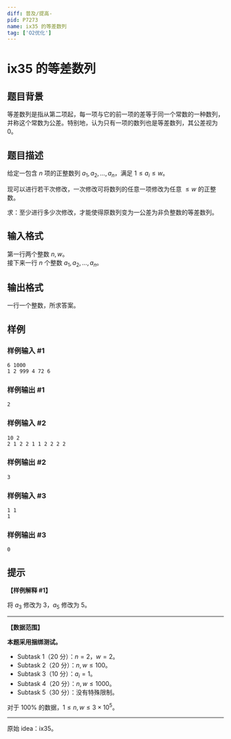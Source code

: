```yaml
---
diff: 普及/提高-
pid: P7273
name: ix35 的等差数列
tag: ['O2优化']
---
```

# ix35 的等差数列
## 题目背景

等差数列是指从第二项起，每一项与它的前一项的差等于同一个常数的一种数列，并称这个常数为公差。特别地，认为只有一项的数列也是等差数列，其公差视为 $0$。
## 题目描述

给定一包含 $n$ 项的正整数列 $a_1, a_2, \ldots , a_n$，满足 $1 \leq a_i \leq w$。

现可以进行若干次修改，一次修改可将数列的任意一项修改为任意 $\leq w$ 的正整数。

求：至少进行多少次修改，才能使得原数列变为一公差为非负整数的等差数列。
## 输入格式

第一行两个整数 $n, w$。  
接下来一行 $n$ 个整数 $a_1, a_2, \ldots , a_n$。
## 输出格式

一行一个整数，所求答案。
## 样例

### 样例输入 #1
```
6 1000
1 2 999 4 72 6
```
### 样例输出 #1
```
2
```
### 样例输入 #2
```
10 2
2 1 2 2 1 1 2 2 2 2
```
### 样例输出 #2
```
3
```
### 样例输入 #3
```
1 1
1
```
### 样例输出 #3
```
0
```
## 提示

**【样例解释 #1】**

将 $a_3$ 修改为 $3$，$a_5$ 修改为 $5$。

---

**【数据范围】**

**本题采用捆绑测试。**

- Subtask 1（$20$ 分）：$n = 2$，$w = 2$。
- Subtask 2（$20$ 分）：$n, w \leq 100$。
- Subtask 3（$10$ 分）：$a_i = 1$。
- Subtask 4（$20$ 分）：$n, w \leq 1000$。
- Subtask 5（$30$ 分）：没有特殊限制。

对于 $100 \%$ 的数据，$1 \leq n, w \leq 3 \times 10^5$。

---

原始 idea：ix35。
